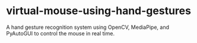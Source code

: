 # virtual-mouse-using-hand-gestures
A hand gesture recognition system using OpenCV, MediaPipe, and PyAutoGUI to control the mouse in real time.
